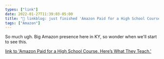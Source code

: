 ```yaml
---
types: ["link"]
date: 2022-01-27T11:39:03-05:00
title: "🔗 linkblog: just finished 'Amazon Paid for a High School Course. Here’s What They Teach.'"
tags: ["Amazon"]
---
```

So much ugh. Big Amazon presence here in KY, so wonder when we'll start to see this.
 
[link to 'Amazon Paid for a High School Course. Here’s What They Teach.'](https://www.vice.com/en/article/bvndja/amazon-paid-for-a-high-school-course-heres-what-they-teach)
